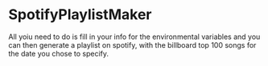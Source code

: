 # SpotifyPlaylistMaker
All yoiu need to do is fill in your info for the environmental variables and you can then generate a playlist on spotify, with the billboard top 100 songs for the date you chose to specify. 
